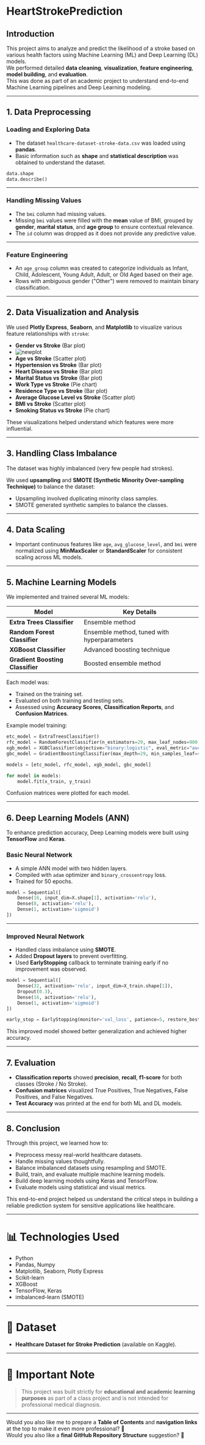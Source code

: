 # HeartStrokePrediction
## Introduction
This project aims to analyze and predict the likelihood of a stroke based on various health factors using Machine Learning (ML) and Deep Learning (DL) models.  
We performed detailed **data cleaning**, **visualization**, **feature engineering**, **model building**, and **evaluation**.  
This was done as part of an academic project to understand end-to-end Machine Learning pipelines and Deep Learning modeling.

---

## 1. Data Preprocessing

### Loading and Exploring Data
- The dataset `healthcare-dataset-stroke-data.csv` was loaded using **pandas**.
- Basic information such as **shape** and **statistical description** was obtained to understand the dataset.

```python
data.shape
data.describe()
```

---

### Handling Missing Values
- The `bmi` column had missing values.
- Missing `bmi` values were filled with the **mean** value of BMI, grouped by **gender**, **marital status**, and **age group** to ensure contextual relevance.
- The `id` column was dropped as it does not provide any predictive value.

---

### Feature Engineering
- An `age_group` column was created to categorize individuals as Infant, Child, Adolescent, Young Adult, Adult, or Old Aged based on their age.
- Rows with ambiguous gender ("Other") were removed to maintain binary classification.

---

## 2. Data Visualization and Analysis

We used **Plotly Express**, **Seaborn**, and **Matplotlib** to visualize various feature relationships with `stroke`:

- **Gender vs Stroke** (Bar plot)
- ![newplot](https://github.com/user-attachments/assets/7ba46767-37fb-4ed4-9fc8-3013fc0d1d9d)
- **Age vs Stroke** (Scatter plot)
- **Hypertension vs Stroke** (Bar plot)
- **Heart Disease vs Stroke** (Bar plot)
- **Marital Status vs Stroke** (Bar plot)
- **Work Type vs Stroke** (Pie chart)
- **Residence Type vs Stroke** (Bar plot)
- **Average Glucose Level vs Stroke** (Scatter plot)
- **BMI vs Stroke** (Scatter plot)
- **Smoking Status vs Stroke** (Pie chart)

These visualizations helped understand which features were more influential.

---

## 3. Handling Class Imbalance

The dataset was highly imbalanced (very few people had strokes).

We used **upsampling** and **SMOTE (Synthetic Minority Over-sampling Technique)** to balance the dataset:

- Upsampling involved duplicating minority class samples.
- SMOTE generated synthetic samples to balance the classes.

---

## 4. Data Scaling

- Important continuous features like `age`, `avg_glucose_level`, and `bmi` were normalized using **MinMaxScaler** or **StandardScaler** for consistent scaling across ML models.

---

## 5. Machine Learning Models

We implemented and trained several ML models:

| Model | Key Details |
|------|-------------|
| **Extra Trees Classifier** | Ensemble method |
| **Random Forest Classifier** | Ensemble method, tuned with hyperparameters |
| **XGBoost Classifier** | Advanced boosting technique |
| **Gradient Boosting Classifier** | Boosted ensemble method |

Each model was:
- Trained on the training set.
- Evaluated on both training and testing sets.
- Assessed using **Accuracy Scores**, **Classification Reports**, and **Confusion Matrices**.

Example model training:

```python
etc_model = ExtraTreesClassifier()
rfc_model = RandomForestClassifier(n_estimators=29, max_leaf_nodes=900, max_features=0.8, criterion='entropy')
xgb_model = XGBClassifier(objective="binary:logistic", eval_metric="auc")
gbc_model = GradientBoostingClassifier(max_depth=29, min_samples_leaf=4, min_samples_split=13, subsample=0.8)

models = [etc_model, rfc_model, xgb_model, gbc_model]

for model in models:
    model.fit(x_train, y_train)
```

Confusion matrices were plotted for each model.

---

## 6. Deep Learning Models (ANN)

To enhance prediction accuracy, Deep Learning models were built using **TensorFlow** and **Keras**.

### Basic Neural Network
- A simple ANN model with two hidden layers.
- Compiled with `adam` optimizer and `binary_crossentropy` loss.
- Trained for 50 epochs.

```python
model = Sequential([
    Dense(16, input_dim=X.shape[1], activation='relu'),
    Dense(8, activation='relu'),
    Dense(1, activation='sigmoid')
])
```

---

### Improved Neural Network
- Handled class imbalance using **SMOTE**.
- Added **Dropout layers** to prevent overfitting.
- Used **EarlyStopping** callback to terminate training early if no improvement was observed.

```python
model = Sequential([
    Dense(32, activation='relu', input_dim=X_train.shape[1]),
    Dropout(0.3),
    Dense(16, activation='relu'),
    Dense(1, activation='sigmoid')
])

early_stop = EarlyStopping(monitor='val_loss', patience=5, restore_best_weights=True)
```

This improved model showed better generalization and achieved higher accuracy.

---

## 7. Evaluation

- **Classification reports** showed **precision**, **recall**, **f1-score** for both classes (Stroke / No Stroke).
- **Confusion matrices** visualized True Positives, True Negatives, False Positives, and False Negatives.
- **Test Accuracy** was printed at the end for both ML and DL models.

---

## 8. Conclusion

Through this project, we learned how to:

- Preprocess messy real-world healthcare datasets.
- Handle missing values thoughtfully.
- Balance imbalanced datasets using resampling and SMOTE.
- Build, train, and evaluate multiple machine learning models.
- Build deep learning models using Keras and TensorFlow.
- Evaluate models using statistical and visual metrics.

This end-to-end project helped us understand the critical steps in building a reliable prediction system for sensitive applications like healthcare.

---

# 📊 Technologies Used
- Python
- Pandas, Numpy
- Matplotlib, Seaborn, Plotly Express
- Scikit-learn
- XGBoost
- TensorFlow, Keras
- imbalanced-learn (SMOTE)

---

# 📁 Dataset
- **Healthcare Dataset for Stroke Prediction** (available on Kaggle).

---

# 📌 Important Note
> This project was built strictly for **educational and academic learning purposes** as part of a class project and is not intended for professional medical diagnosis.

---

Would you also like me to prepare a **Table of Contents** and **navigation links** at the top to make it even more professional? 🌟  
Would you also like a **final GitHub Repository Structure** suggestion? 🚀
